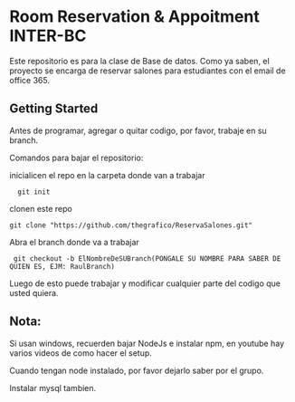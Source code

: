 # Room Reservation & Appoitment INTER-BC

Este repositorio es para la clase de Base de datos. Como ya saben, el proyecto se encarga de reservar salones para estudiantes con el email de office 365.

## Getting Started

Antes de programar, agregar o quitar codigo, por favor, trabaje en su branch.

Comandos para bajar el repositorio:

inicialicen el repo en la carpeta donde van a trabajar

```
  git init
```

clonen este repo

```
git clone "https://github.com/thegrafico/ReservaSalones.git"
```

Abra el branch donde va a trabajar

```
 git checkout -b ElNombreDeSUBranch(PONGALE SU NOMBRE PARA SABER DE QUIEN ES, EJM: RaulBranch)
```

Luego de esto puede trabajar y modificar cualquier parte del codigo que usted quiera.


## Nota:
Si usan windows, recuerden bajar NodeJs e instalar npm, en youtube hay varios videos de como hacer el setup.

Cuando tengan node instalado, por favor dejarlo saber por el grupo.

Instalar mysql tambien.
